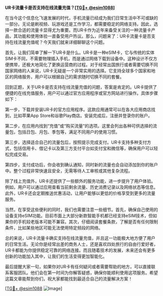 **UR卡流量卡是否支持在线流量充值？[[TG💪+ @esim1088](https://t.me/s/esim1088)]**

在当今这个信息化飞速发展的时代，手机流量已经成为我们日常生活中不可或缺的一部分。无论是刷视频、玩游戏还是工作学习，都需要稳定的网络支持。因此，选择一款合适的流量卡显得尤为重要。而UR卡作为近年来备受关注的一种流量卡产品，其功能和使用体验一直备受用户热议。那么，问题来了：UR卡流量卡是否支持在线流量充值呢？今天我们就来详细聊聊这个问题。

首先，让我们简单了解一下UR卡是什么。UR卡是一种eSIM卡，它与传统的实体SIM卡不同，不需要物理插入手机，而是通过网络下载到设备中。这种设计不仅方便携带，还极大地简化了更换运营商的过程。对于经常出国旅行或者需要切换不同国家网络的人来说，UR卡无疑是一个非常实用的选择。它支持全球多个国家和地区的网络服务，用户可以根据自己的需求随时切换不同的套餐。

回到正题，关于UR卡是否支持在线流量充值的问题，答案是肯定的。UR卡提供了便捷的在线充值服务，用户可以通过官方应用程序或官方网站进行操作。具体步骤如下：

第一步，下载并安装UR卡的官方应用程序。这款应用通常可以在各大应用商店找到，比如苹果App Store和谷歌Play商店。安装完成后，注册并登录你的账户。

第二步，在应用内找到“充值”或“购买流量”的选项。这里会列出各种可供选择的流量包，包括日包、月包、季包等，满足不同用户的使用习惯。

第三步，选择适合自己的流量包后，按照提示完成支付。UR卡支持多种支付方式，包括信用卡、借记卡以及第三方支付平台如支付宝和微信等，确保用户可以轻松完成交易。

第四步，支付成功后，你会收到确认通知，同时新的流量也会自动添加到你的账户中。整个过程非常快速且安全，无需等待人工审核或其他复杂流程。

除了线上充值外，UR卡还提供了一些额外的服务功能，进一步提升了用户体验。例如，用户可以通过应用查看当前剩余流量、历史消费记录以及网络状态等信息。此外，UR卡还会定期推送优惠活动，让用户能够以更低的价格享受到更多的流量服务。

当然，在享受这些便利的同时，我们也需要注意一些细节。首先，确保自己使用的设备支持eSIM功能。目前市面上大部分新款智能手机都已经支持eSIM技术，但如果你的手机较老版本可能不兼容。其次，仔细阅读套餐条款，了解是否有任何限制条件，比如某些地区可能无法使用特定频段的网络。

总的来说，UR卡流量卡确实支持在线流量充值，并且这一功能极大地方便了用户的日常生活。无论你是经常出差的商务人士，还是喜欢四处旅行的自由行爱好者，UR卡都能为你提供稳定可靠的网络连接。而且随着技术的发展，未来还会有更多创新的功能加入其中，让我们的生活变得更加智能化。

最后提醒大家一句，如果你对UR卡有任何疑问或者需要帮助的地方，可以直接联系客服团队。他们会在第一时间为你解答疑惑，确保你能顺利使用这项服务。希望这篇文章能帮到你们，祝大家都能找到最适合自己的流量解决方案！

[[TG💪+ @esim1088](https://t.me/s/esim1088) ![Image](https://i.postimg.cc/4NQfJmqS/Snipaste-2025-05-13-00-14-12.png)]